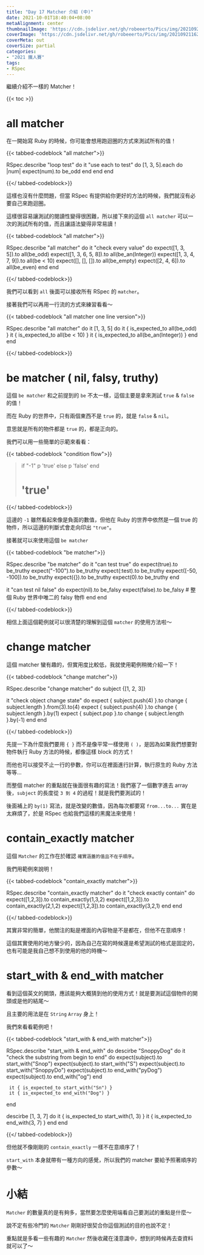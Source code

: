 ```yaml
---
title: "Day 17 Matcher 介紹 (中)"
date: 2021-10-01T18:40:04+08:00
metaAlignment: center
thumbnailImage: 'https://cdn.jsdelivr.net/gh/robeeerto/Pics/img/202109211620030.png'
coverImage: 'https://cdn.jsdelivr.net/gh/robeeerto/Pics/img/202109211620030.png' 
coverMeta: out
coverSize: partial
categories:
- "2021 鐵人賽"
tags:
- RSpec
---
```


繼續介紹不一樣的 Matcher！
<!--more-->
{{< toc >}}
# all matcher

在一開始寫 Ruby 的時候，你可能會想用跑迴圈的方式來測試所有的值！

{{< tabbed-codeblock "all matcher">}}
<!-- tab ruby -->
RSpec.describe "loop test" do
  it "use each to test" do
    [1, 3, 5].each do |num|
      expect(num).to be_odd
    end
  end
end
<!-- endtab -->
{{</ tabbed-codeblock>}}

這樣也沒有什麼問題，但當 RSpec 有提供給你更好的方法的時候，我們就沒有必要自己來跑迴圈。

這樣很容易讓測試的閱讀性變得很困難，所以接下來的這個 `all matcher` 可以一次的測試所有的值，而且讓語法變得非常易讀！


{{< tabbed-codeblock "all matcher">}}
<!-- tab ruby -->
RSpec.describe "all matcher" do
  it "check every value" do
    expect([1, 3, 5]).to all(be_odd)
    expect([1, 3, 6, 5, 8]).to all(be_an(Integer))
    expect([1, 3, 4, 7, 9]).to all(be < 10)
    expect([], [], []).to all(be_empty)
    expect([2, 4, 6]).to all(be_even)
  end
end
<!-- endtab -->
{{</ tabbed-codeblock>}}

我們可以看到 `all` 後面可以接收所有 RSpec 的 `matcher`。

接著我們可以再用一行流的方式來練習看看～

{{< tabbed-codeblock "all matcher one line version">}}
<!-- tab ruby -->
RSpec.describe "all matcher" do
  it [1, 3, 5] do
    it { is_expected_to all(be_odd) }
    it { is_expected_to all(be < 10) }
    it { is_expected_to all(be_an(Integer)) }
  end
end
<!-- endtab -->
{{</ tabbed-codeblock>}}

# be matcher ( nil, falsy, truthy)

這個 `be matcher` 和之前提到的 `be` 不太一樣，這個主要是拿來測試 `true` & `false` 的值！

而在 Ruby 的世界中，只有兩個東西不是 `true` 的，就是 `false` & `nil`。

意思就是所有的物件都是 `true` 的，都是正向的。

我們可以用一些簡單的示範來看看：

{{< tabbed-codeblock "condition flow">}}
<!-- tab ruby -->
> if "-1"
> p 'true'
> else
> p 'false'
> end
> # 'true'
<!-- endtab -->
{{</ tabbed-codeblock>}}

這邊的 `-1` 雖然看起來像是負面的數值，但他在 Ruby 的世界中依然是一個 true 的物件，所以這邊的判斷式會走向印出 `"true"`。

接著就可以來使用這個 `be matcher`

{{< tabbed-codeblock "be matcher">}}
<!-- tab ruby -->
RSpec.describe "be matcher" do
  it "can test true" do
    expect(true).to be_truthy
    expect("-100").to be_truthy
    expect(:test).to be_truthy
    expect([-50, -100]).to be_truthy
    expect({}).to be_truthy
    expect(0).to be_truthy
  end
  
  it "can test nil false" do
    expect(nil).to be_falsy
    expect(false).to be_falsy
    # 整個 Ruby 世界中唯二的 falsy 物件
  end
end
<!-- endtab -->
{{</ tabbed-codeblock>}}

相信上面這個範例就可以很清楚的理解到這個 `matcher` 的使用方法啦～

# change matcher

這個 matcher 蠻有趣的，但實用度比較低，我就使用範例稍微介紹一下！

{{< tabbed-codeblock "change matcher">}}
<!-- tab ruby -->
RSpec.describe "change matcher" do
  subject {[1, 2, 3]}
  
  it "check object change state" do
    expect { subject.push(4) }.to change { subject.length }.from(3).to(4)
    expect { subject.push(4) }.to change { subject.length }.by(1)
    expect { subject.pop }.to change { subject.length }.by(-1)
  end
end
<!-- endtab -->
{{</ tabbed-codeblock>}}

先提一下為什麼我們要用 `{ }` 而不是像平常一樣使用 `( )`，是因為如果我們想要對物件執行 Ruby 方法的時候，都像這樣 block 的方式！

而他也可以接受不止一行的參數，你可以在裡面進行計算，執行原生的 Ruby 方法等等...

而整個 matcher 的重點就在後面很有趣的寫法！我們塞了一個數字進去 array 後，`subject` 的長度從 `3 到 4` 的過程！就是我們要測試的！

後面補上的 `by(1)` 寫法，就是改變的數值，因為每次都要寫 `from...to...` 實在是太麻煩了，於是 RSpec 也給我們這樣的黑魔法來使用！

# contain_exactly matcher

這個 `Matcher` 的工作在於確認 `確實涵蓋的值且不在乎順序`。

我們用範例來說明！

{{< tabbed-codeblock "contain_exactly matcher">}}
<!-- tab ruby -->
RSpec.describe "contain_exactly matcher" do
  it "check exactly contain" do
    expect([1,2,3]).to contain_exactly(1,3,2)
    expect([1,2,3]).to contain_exactly(2,1,2)
    expect([1,2,3]).to contain_exactly(3,2,1)
  end
end
<!-- endtab -->
{{</ tabbed-codeblock>}}

其實非常的簡單，他關注的點是裡面的內容物是不是都在，但他不在意順序！

這個其實使用的地方蠻少的，因為自己在寫的時候還是希望測試的格式是固定的，也有可能是我自己想不到使用的他的時機～

# start_with & end_with matcher

看到這個英文的開頭，應該能夠大概猜到他的使用方式！就是要測試這個物件的開頭或是他的結尾～

且主要的用法是在 `String` `Array` 身上！

我們來看看範例吧！

{{< tabbed-codeblock "start_with & end_with matcher">}}
<!-- tab ruby -->
RSpec.describe "start_with & end_with" do
   descirbe "SnoppyDog" do
     it "check the substring from begin to end" do
       expect(subject).to start_with("Snop")
       expect(subject).to start_with("S")
       expect(subject).to start_with("SnoppyDo")
       expect(subject).to end_with("pyDog")
       expect(subject).to end_with("og")
     end
     
     it { is_expected_to start_with("Sn") }
     it { is_expected_to end_with("Dog") }
   end
   
   descirbe [1, 3, 7] do
     it { is_expected_to start_with(1, 3) }
     it { is_expected_to end_with(3, 7) }
   end
end
<!-- endtab -->
{{</ tabbed-codeblock>}}

但他就不像剛剛的 `contain_exactly` 一樣不在意順序了！

`start_with` 本身就帶有一種方向的感覺，所以我們的 matcher 要給予照著順序的參數～

# 小結

`Matcher` 的數量真的是有夠多，當然要怎麼使用端看自己要測試的重點是什麼～

說不定有些冷門的 `Matcher` 剛剛好很契合你這個測試的目的也說不定！

重點就是多看一些有趣的 `Matcher` 然後收藏在淺意識中，想到的時候再去查資料就可以了～





